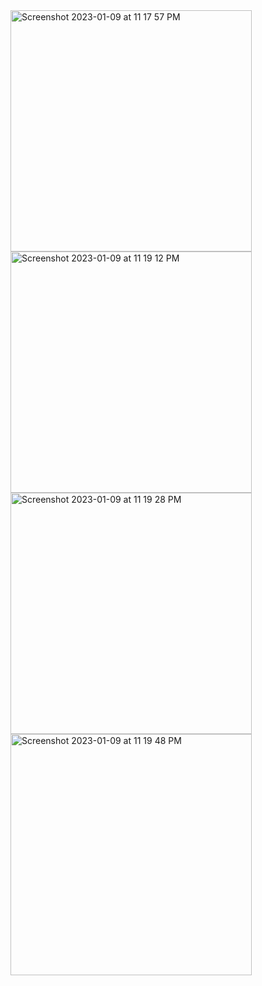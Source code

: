 
<img width="386" alt="Screenshot 2023-01-09 at 11 17 57 PM" src="https://user-images.githubusercontent.com/74185121/211374012-06f0d884-ff1d-4aa4-a66f-4f4b2b66ff38.png">
<img width="386" alt="Screenshot 2023-01-09 at 11 19 12 PM" src="https://user-images.githubusercontent.com/74185121/211374018-3cdbdfdb-94c9-4eab-bd52-f79e179ae25c.png">
<img width="386" alt="Screenshot 2023-01-09 at 11 19 28 PM" src="https://user-images.githubusercontent.com/74185121/211374025-fbac8c7d-4d16-4d78-9715-cce148070e2a.png">
<img width="386" alt="Screenshot 2023-01-09 at 11 19 48 PM" src="https://user-images.githubusercontent.com/74185121/211374031-787e146c-a847-4ca6-8472-9032be540f80.png">
